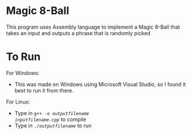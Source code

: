 # Magic 8-Ball
This program uses Assembly language to implement a Magic 8-Ball that takes an input and outputs a phrase that is randomly picked

# To Run
For Windows:
- This was made on Windows using Microsoft Visual Studio, so I found it best to run it from there.

For Linux:
- Type in <code>g++ -o <i>outputfilename</i> <i>inputfilename.cpp</i></code> to compile
- Type in <code>./<i>outputfilename</i></code> to run

